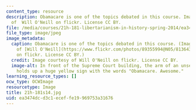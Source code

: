 ```yaml
---
content_type: resource
description: Obamacare is one of the topics debated in this course. Image courtesy
  of  Will O'Neill on flickr. License CC BY.
file: /media/courses/21h-181-libertarianism-in-history-spring-2014/ea3474dcd3c1eceffe19969753a31676_21h-181s14.jpg
file_type: image/jpeg
image_metadata:
  caption: Obamacare is one of the topics debated in this course. (Image courtesy
    of [Will O'Neill](https://www.flickr.com/photos/89355994@N05/8136434824/in/photolist-doZmB3-buiFnG-cq3Atj-8VMCG4-co11a1-uTYiFY-uU6Guk-uTYiF7-v9eB7o-uTXDqb-uewZHC-uU6GqT-vb3e1A-7Ktgyk-84kGbE-gVy1HA-7TXaQY-asGx7f-7KtaAM-htsTsv-7TuAEz-bHduxV-pCksSq-7aFw17-c19VK7-ggWRD4-6X4VM4-u4Drnr-u4vjDw-k6uJxc-um6x8H-vbMQuK-7MnxJH-gnziXM-mCmhJa-jNY76u-7kbDUt-bHdtkD-6Hyv7M-cp7Mmf-ghqzfC-7Kxgw5-cosT91-7RXae2-7aFvXU-7aFvZ1-7aBH5i-dwopyG-cpQJao-cpQ6DC/)
    on flickr. License CC BY.)
  credit: Image courtesy of Will O'Neill on flickr. License CC BY.
  image-alt: In front of the Supreme Court building, the arm of an unseen demonstrator
    holds up a huge yellow sign with the words "Obamacare. Awesome."
learning_resource_types: []
ocw_type: OCWImage
resourcetype: Image
title: 21h-181s14.jpg
uid: ea3474dc-d3c1-ecef-fe19-969753a31676
---
```

